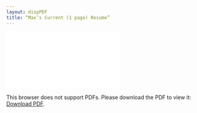 ```yaml
---
layout: dispPDF
title: “Max’s Current (1 page) Resume”
---
```


<object data="images/PDFs/Final Expo-Poster.pdf" type="application/pdf" width="900px" height="890px">
    <embed src="images/PDFs/Final Expo-Poster.pdf">
        <p>This browser does not support PDFs. Please download the PDF to view it: <a href="images/PDFs/Final Expo-Poster.pdf">Download PDF</a>.</p>
    </embed>
</object>
